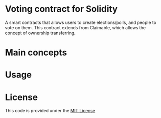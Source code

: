 # Voting contract for Solidity

A smart contracts that allows users to create elections/polls, and people to vote on them. This contract extends from Claimable, which allows the concept of ownership transferring.

# Main concepts 

# Usage

# License

This code is provided under the [MIT License](https://github.com/gmussi/solidity-claimable/blob/master/LICENSE)
